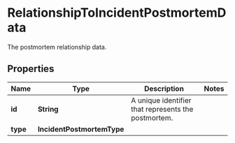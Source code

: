 

# RelationshipToIncidentPostmortemData

The postmortem relationship data.

## Properties

Name | Type | Description | Notes
------------ | ------------- | ------------- | -------------
**id** | **String** | A unique identifier that represents the postmortem. | 
**type** | **IncidentPostmortemType** |  | 



